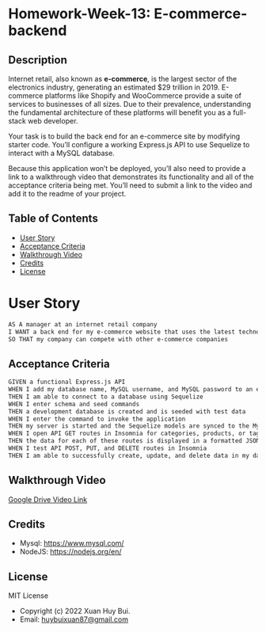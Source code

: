 # Homework-Week-13: E-commerce-backend
## Description

Internet retail, also known as **e-commerce**, is the largest sector of the electronics industry, generating an estimated $29 trillion in 2019. E-commerce platforms like Shopify and WooCommerce provide a suite of services to businesses of all sizes. Due to their prevalence, understanding the fundamental architecture of these platforms will benefit you as a full-stack web developer.

Your task is to build the back end for an e-commerce site by modifying starter code. You’ll configure a working Express.js API to use Sequelize to interact with a MySQL database.

Because this application won’t be deployed, you’ll also need to provide a link to a walkthrough video that demonstrates its functionality and all of the acceptance criteria being met. You’ll need to submit a link to the video and add it to the readme of your project.

## Table of Contents

- [User Story](#user-story)
- [Acceptance Criteria](#acceptance-criteria)
- [Walkthrough Video](#walkthrough-video)
- [Credits](#credits)
- [License](#License)

# User Story

```md
AS A manager at an internet retail company
I WANT a back end for my e-commerce website that uses the latest technologies
SO THAT my company can compete with other e-commerce companies
```

## Acceptance Criteria

```md
GIVEN a functional Express.js API
WHEN I add my database name, MySQL username, and MySQL password to an environment variable file
THEN I am able to connect to a database using Sequelize
WHEN I enter schema and seed commands
THEN a development database is created and is seeded with test data
WHEN I enter the command to invoke the application
THEN my server is started and the Sequelize models are synced to the MySQL database
WHEN I open API GET routes in Insomnia for categories, products, or tags
THEN the data for each of these routes is displayed in a formatted JSON
WHEN I test API POST, PUT, and DELETE routes in Insomnia
THEN I am able to successfully create, update, and delete data in my database
```

## Walkthrough Video

[Google Drive Video Link](https://drive.google.com/file/d/1-EV8fKM33rZ7PeP_nK1BnFC2mCmD8w6q/view)

## Credits
- Mysql: https://www.mysql.com/
- NodeJS: https://nodejs.org/en/

## License

MIT License

- Copyright (c) 2022 Xuan Huy Bui.
- Email: huybuixuan87@gmail.com


    
